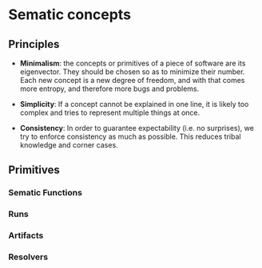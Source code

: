 # Sematic concepts

## Principles

* **Minimalism**: the concepts or primitives of a piece of software are its eigenvector. They should be chosen so as to minimize their number. Each new concept is a new degree of freedom, and with that comes more entropy, and therefore more bugs and problems.

* **Simplicity**: If a concept cannot be explained in one line, it is likely too complex and tries to represent multiple things at once.

* **Consistency**: In order to guarantee expectability (i.e. no surprises), we
  try to enforce consistency as much as possible. This reduces tribal knowledge
  and corner cases.

## Primitives

### Sematic Functions

### Runs

### Artifacts

### Resolvers